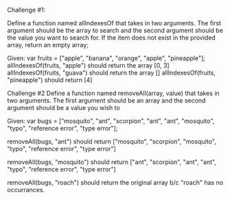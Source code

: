 
Challenge #1:

Define a function named allIndexesOf that takes in two arguments. The first argument should be the array to search and the second argument should be the value you want to search for. If the item does not exist in the provided array, return an empty array;

Given:
var fruits = ["apple", "banana", "orange", "apple", "pineapple"];
allIndexesOf(fruits, "apple") should return the array [0, 3]
allIndexesOf(fruits, "guava") should return the array []
allIndexesOf(fruits, "pineapple") should return [4]


Challenge #2
Define a function named removeAll(array, value) that takes in two arguments. The first argument should be an array and the second argument should be a value you wish to 

Given:
var bugs = ["mosquito", "ant", "scorpion", "ant", "ant", "mosquito", "typo", "reference error", "type error"];

removeAll(bugs, "ant") should return ["mosquito", "scorpion", "mosquito", "typo", "reference error", "type error"]

removeAll(bugs, "mosquito") should return ["ant", "scorpion", "ant", "ant", "typo", "reference error", "type error"]

removeAll(bugs, "roach") should return the original array b/c "roach" has no occurrances.

